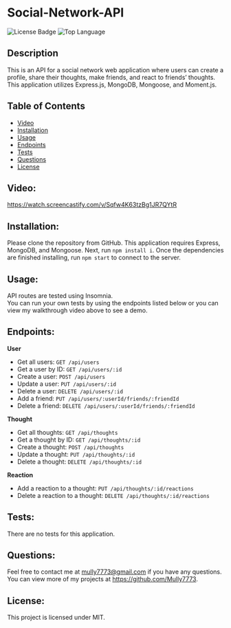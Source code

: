 # Social-Network-API

![License Badge](https://img.shields.io/github/license/Mully7773/Social-Network-API)
![Top Language](https://img.shields.io/github/languages/top/Mully7773/Social-Network-API)

## Description 
This is an API for a social network web application where users can create a profile, share their thoughts, make friends, and react to friends’ thoughts. This application utilizes Express.js, MongoDB, Mongoose, and Moment.js. 

## Table of Contents
* [Video](#video)
* [Installation](#installation)
* [Usage](#usage)
* [Endpoints](#endpoints)
* [Tests](#tests)
* [Questions](#questions)
* [License](#license)

## Video:
https://watch.screencastify.com/v/Sqfw4K63tzBg1JR7QYtR

## Installation: 
Please clone the repository from GitHub. This application requires Express, MongoDB, and Mongoose. Next, run `npm install i`. Once the dependencies are finished installing, run `npm start` to connect to the server.

## Usage:
API routes are tested using Insomnia.<br>
You can run your own tests by using the endpoints listed below or you can view my walkthrough video above to see a demo.<br>

## Endpoints:

**User**
- Get all users:        `GET /api/users`
- Get a user by ID:     `GET /api/users/:id`
- Create a user:        `POST /api/users`
- Update a user:        `PUT /api/users/:id`
- Delete a user:        `DELETE /api/users/:id`
- Add a friend:         `PUT /api/users/:userId/friends/:friendId`
- Delete a friend:      `DELETE /api/users/:userId/friends/:friendId`

**Thought**
- Get all thoughts:     `GET /api/thoughts`
- Get a thought by ID:  `GET /api/thoughts/:id`
- Create a thought:     `POST /api/thoughts`
- Update a thought:     `PUT /api/thoughts/:id`
- Delete a thought:     `DELETE /api/thoughts/:id`

**Reaction**
- Add a reaction to a thought:       `PUT /api/thoughts/:id/reactions`
- Delete a reaction to a thought:    `DELETE /api/thoughts/:id/reactions`

## Tests:
There are no tests for this application. 

## Questions:
Feel free to contact me at mully7773@gmail.com if you have any questions. <br>
You can view more of my projects at https://github.com/Mully7773.

## License:
This project is licensed under MIT.
